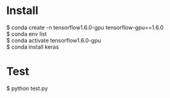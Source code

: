 # Install  
$ conda create -n tensorflow1.6.0-gpu tensorflow-gpu==1.6.0  
$ conda env list  
$ conda activate tensorflow1.6.0-gpu    
$ conda install keras  

# Test 
$ python test.py  

